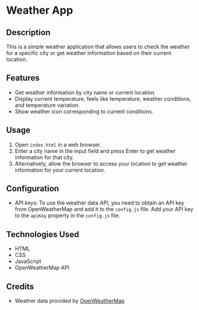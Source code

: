# Weather App

## Description
This is a simple weather application that allows users to check the weather for a specific city or get weather information based on their current location.

## Features
- Get weather information by city name or current location.
- Display current temperature, feels like temperature, weather conditions, and temperature variation.
- Show weather icon corresponding to current conditions.

## Usage
1. Open `index.html` in a web browser.
2. Enter a city name in the input field and press Enter to get weather information for that city.
3. Alternatively, allow the browser to access your location to get weather information for your current location.

## Configuration
- API keys: To use the weather data API, you need to obtain an API key from OpenWeatherMap and add it to the `config.js` file. Add your API key to the `apiKey` property in the `config.js` file.

## Technologies Used
- HTML
- CSS
- JavaScript
- OpenWeatherMap API

## Credits
- Weather data provided by [OpenWeatherMap](https://openweathermap.org/)

